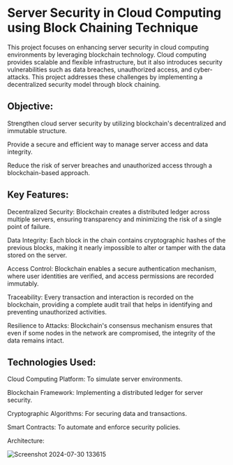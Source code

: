 
# Server Security in Cloud Computing using Block Chaining Technique 
This project focuses on enhancing server security in cloud computing environments by leveraging blockchain technology. Cloud computing provides scalable and flexible infrastructure, but it also introduces security vulnerabilities such as data breaches, unauthorized access, and cyber-attacks. This project addresses these challenges by implementing a decentralized security model through block chaining.

## Objective:
Strengthen cloud server security by utilizing blockchain's decentralized and immutable structure.

Provide a secure and efficient way to manage server access and data integrity.

Reduce the risk of server breaches and unauthorized access through a blockchain-based approach.

## Key Features:
Decentralized Security: Blockchain creates a distributed ledger across multiple servers, ensuring transparency and minimizing the risk of a single point of failure.

Data Integrity: Each block in the chain contains cryptographic hashes of the previous blocks, making it nearly impossible to alter or tamper with the data stored on the server.

Access Control: Blockchain enables a secure authentication mechanism, where user identities are verified, and access permissions are recorded immutably.

Traceability: Every transaction and interaction is recorded on the blockchain, providing a complete audit trail that helps in identifying and preventing unauthorized activities.

Resilience to Attacks: Blockchain's consensus mechanism ensures that even if some nodes in the network are compromised, the integrity of the data remains intact.


## Technologies Used:
Cloud Computing Platform: To simulate server environments.

Blockchain Framework: Implementing a distributed ledger for server security.

Cryptographic Algorithms: For securing data and transactions.

Smart Contracts: To automate and enforce security policies.

Architecture:

![Screenshot 2024-07-30 133615](https://github.com/user-attachments/assets/38e60f65-95cd-4740-afb9-85798f28b36d)

